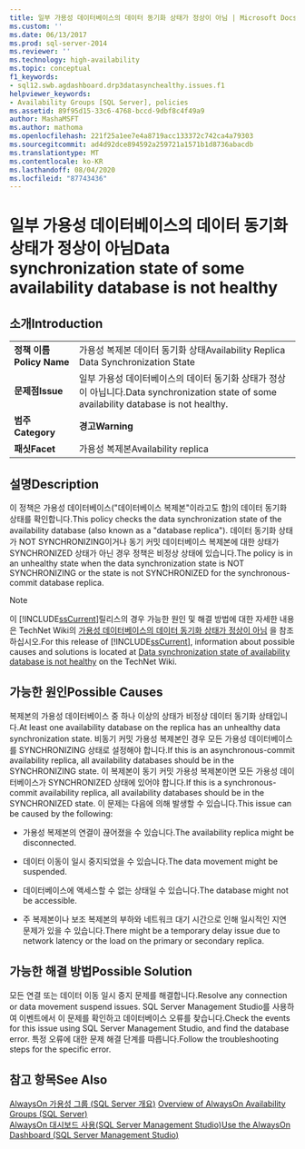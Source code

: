 ```yaml
---
title: 일부 가용성 데이터베이스의 데이터 동기화 상태가 정상이 아님 | Microsoft Docs
ms.custom: ''
ms.date: 06/13/2017
ms.prod: sql-server-2014
ms.reviewer: ''
ms.technology: high-availability
ms.topic: conceptual
f1_keywords:
- sql12.swb.agdashboard.drp3datasynchealthy.issues.f1
helpviewer_keywords:
- Availability Groups [SQL Server], policies
ms.assetid: 89f95d15-33c6-4768-bccd-9dbf8c4f49a9
author: MashaMSFT
ms.author: mathoma
ms.openlocfilehash: 221f25a1ee7e4a8719acc133372c742ca4a79303
ms.sourcegitcommit: ad4d92dce894592a259721a1571b1d8736abacdb
ms.translationtype: MT
ms.contentlocale: ko-KR
ms.lasthandoff: 08/04/2020
ms.locfileid: "87743436"
---
```

# <a name="data-synchronization-state-of-some-availability-database-is-not-healthy"></a><span data-ttu-id="28dbd-102">일부 가용성 데이터베이스의 데이터 동기화 상태가 정상이 아님</span><span class="sxs-lookup"><span data-stu-id="28dbd-102">Data synchronization state of some availability database is not healthy</span></span>
    
## <a name="introduction"></a><span data-ttu-id="28dbd-103">소개</span><span class="sxs-lookup"><span data-stu-id="28dbd-103">Introduction</span></span>  
  
|||  
|-|-|  
|<span data-ttu-id="28dbd-104">**정책 이름**</span><span class="sxs-lookup"><span data-stu-id="28dbd-104">**Policy Name**</span></span>|<span data-ttu-id="28dbd-105">가용성 복제본 데이터 동기화 상태</span><span class="sxs-lookup"><span data-stu-id="28dbd-105">Availability Replica Data Synchronization State</span></span>|  
|<span data-ttu-id="28dbd-106">**문제점**</span><span class="sxs-lookup"><span data-stu-id="28dbd-106">**Issue**</span></span>|<span data-ttu-id="28dbd-107">일부 가용성 데이터베이스의 데이터 동기화 상태가 정상이 아닙니다.</span><span class="sxs-lookup"><span data-stu-id="28dbd-107">Data synchronization state of some availability database is not healthy.</span></span>|  
|<span data-ttu-id="28dbd-108">**범주**</span><span class="sxs-lookup"><span data-stu-id="28dbd-108">**Category**</span></span>|<span data-ttu-id="28dbd-109">**경고**</span><span class="sxs-lookup"><span data-stu-id="28dbd-109">**Warning**</span></span>|  
|<span data-ttu-id="28dbd-110">**패싯**</span><span class="sxs-lookup"><span data-stu-id="28dbd-110">**Facet**</span></span>|<span data-ttu-id="28dbd-111">가용성 복제본</span><span class="sxs-lookup"><span data-stu-id="28dbd-111">Availability replica</span></span>|  
  
## <a name="description"></a><span data-ttu-id="28dbd-112">설명</span><span class="sxs-lookup"><span data-stu-id="28dbd-112">Description</span></span>  
 <span data-ttu-id="28dbd-113">이 정책은 가용성 데이터베이스("데이터베이스 복제본"이라고도 함)의 데이터 동기화 상태를 확인합니다.</span><span class="sxs-lookup"><span data-stu-id="28dbd-113">This policy checks the data synchronization state of the availability database (also known as a "database replica").</span></span> <span data-ttu-id="28dbd-114">데이터 동기화 상태가 NOT SYNCHRONIZING이거나 동기 커밋 데이터베이스 복제본에 대한 상태가 SYNCHRONIZED 상태가 아닌 경우 정책은 비정상 상태에 있습니다.</span><span class="sxs-lookup"><span data-stu-id="28dbd-114">The policy is in an unhealthy state when the data synchronization state is NOT SYNCHRONIZING or the state is not SYNCHRONIZED for the synchronous-commit database replica.</span></span>  
  
> [!NOTE]  
>  <span data-ttu-id="28dbd-115"> 이 [!INCLUDE[ssCurrent](../../../includes/sscurrent-md.md)]릴리스의 경우 가능한 원인 및 해결 방법에 대한 자세한 내용은 TechNet Wiki의 [가용성 데이터베이스의 데이터 동기화 상태가 정상이 아님](https://go.microsoft.com/fwlink/p/?LinkId=220863) 을 참조하십시오.</span><span class="sxs-lookup"><span data-stu-id="28dbd-115">For this release of [!INCLUDE[ssCurrent](../../../includes/sscurrent-md.md)], information about possible causes and solutions is located at [Data synchronization state of availability database is not healthy](https://go.microsoft.com/fwlink/p/?LinkId=220863) on the TechNet Wiki.</span></span>  
  
## <a name="possible-causes"></a><span data-ttu-id="28dbd-116">가능한 원인</span><span class="sxs-lookup"><span data-stu-id="28dbd-116">Possible Causes</span></span>  
 <span data-ttu-id="28dbd-117">복제본의 가용성 데이터베이스 중 하나 이상의 상태가 비정상 데이터 동기화 상태입니다.</span><span class="sxs-lookup"><span data-stu-id="28dbd-117">At least one availability database on the replica has an unhealthy data synchronization state.</span></span> <span data-ttu-id="28dbd-118">비동기 커밋 가용성 복제본인 경우 모든 가용성 데이터베이스를 SYNCHRONIZING 상태로 설정해야 합니다.</span><span class="sxs-lookup"><span data-stu-id="28dbd-118">If this is an asynchronous-commit availability replica, all availability databases should be in the SYNCHRONIZING state.</span></span> <span data-ttu-id="28dbd-119">이 복제본이 동기 커밋 가용성 복제본이면 모든 가용성 데이터베이스가 SYNCHRONIZED 상태에 있어야 합니다.</span><span class="sxs-lookup"><span data-stu-id="28dbd-119">If this is a synchronous-commit availability replica, all availability databases should be in the SYNCHRONIZED state.</span></span> <span data-ttu-id="28dbd-120">이 문제는 다음에 의해 발생할 수 있습니다.</span><span class="sxs-lookup"><span data-stu-id="28dbd-120">This issue can be caused by the following:</span></span>  
  
-   <span data-ttu-id="28dbd-121">가용성 복제본의 연결이 끊어졌을 수 있습니다.</span><span class="sxs-lookup"><span data-stu-id="28dbd-121">The availability replica might be disconnected.</span></span>  
  
-   <span data-ttu-id="28dbd-122">데이터 이동이 일시 중지되었을 수 있습니다.</span><span class="sxs-lookup"><span data-stu-id="28dbd-122">The data movement might be suspended.</span></span>  
  
-   <span data-ttu-id="28dbd-123">데이터베이스에 액세스할 수 없는 상태일 수 있습니다.</span><span class="sxs-lookup"><span data-stu-id="28dbd-123">The database might not be accessible.</span></span>  
  
-   <span data-ttu-id="28dbd-124">주 복제본이나 보조 복제본의 부하와 네트워크 대기 시간으로 인해 일시적인 지연 문제가 있을 수 있습니다.</span><span class="sxs-lookup"><span data-stu-id="28dbd-124">There might be a temporary delay issue due to network latency or the load on the primary or secondary replica.</span></span>  
  
## <a name="possible-solution"></a><span data-ttu-id="28dbd-125">가능한 해결 방법</span><span class="sxs-lookup"><span data-stu-id="28dbd-125">Possible Solution</span></span>  
 <span data-ttu-id="28dbd-126">모든 연결 또는 데이터 이동 일시 중지 문제를 해결합니다.</span><span class="sxs-lookup"><span data-stu-id="28dbd-126">Resolve any connection or data movement suspend issues.</span></span> <span data-ttu-id="28dbd-127">SQL Server Management Studio를 사용하여 이벤트에서 이 문제를 확인하고 데이터베이스 오류를 찾습니다.</span><span class="sxs-lookup"><span data-stu-id="28dbd-127">Check the events for this issue using SQL Server Management Studio, and find the database error.</span></span> <span data-ttu-id="28dbd-128">특정 오류에 대한 문제 해결 단계를 따릅니다.</span><span class="sxs-lookup"><span data-stu-id="28dbd-128">Follow the troubleshooting steps for the specific error.</span></span>  
  
## <a name="see-also"></a><span data-ttu-id="28dbd-129">참고 항목</span><span class="sxs-lookup"><span data-stu-id="28dbd-129">See Also</span></span>  
 <span data-ttu-id="28dbd-130">[AlwaysOn 가용성 그룹 &#40;SQL Server 개요&#41;](overview-of-always-on-availability-groups-sql-server.md) </span><span class="sxs-lookup"><span data-stu-id="28dbd-130">[Overview of AlwaysOn Availability Groups &#40;SQL Server&#41;](overview-of-always-on-availability-groups-sql-server.md) </span></span>  
 [<span data-ttu-id="28dbd-131">AlwaysOn 대시보드 사용&#40;SQL Server Management Studio&#41;</span><span class="sxs-lookup"><span data-stu-id="28dbd-131">Use the AlwaysOn Dashboard &#40;SQL Server Management Studio&#41;</span></span>](use-the-always-on-dashboard-sql-server-management-studio.md)  
  
  
